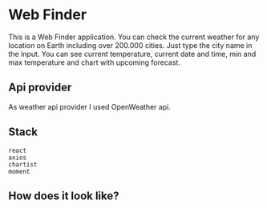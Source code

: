# Web Finder

This is a Web Finder application. You can check the current weather for any location on Earth including over 200.000 cities. Just type the city name in the input. You can see current temperature, current date and time, min and max temperature and chart with upcoming forecast.

## Api provider

As weather api provider I used OpenWeather api.

## Stack

```
react
axios
chartist
moment
```

## How does it look like?
